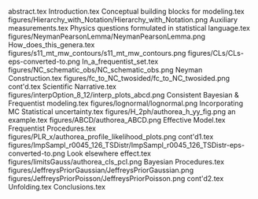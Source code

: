 abstract.tex
Introduction.tex
Conceptual building blocks for modeling.tex
figures/Hierarchy_with_Notation/Hierarchy_with_Notation.png
Auxiliary measurements.tex
Physics questions formulated in statistical language.tex
figures/NeymanPearsonLemma/NeymanPearsonLemma.png
How_does_this_genera.tex
figures/s11_mt_mw_contours/s11_mt_mw_contours.png
figures/CLs/CLs-eps-converted-to.png
In_a_frequentist_set.tex
figures/NC_schematic_obs/NC_schematic_obs.png
Neyman Construction.tex
figures/fc_to_NC_twosided/fc_to_NC_twosided.png
cont'd.tex
Scientific Narrative.tex
figures/interpOption_8_12/interp_plots_abcd.png
Consistent Bayesian & Frequentist modeling.tex
figures/lognormal/lognormal.png
Incorporating MC Statistical uncertainty.tex
figures/H_2ph/authorea_h_yy_fig.png
an example.tex
figures/ABCD/authorea_ABCD.png
Effective Model.tex
Frequentist Procedures.tex
figures/PLR_x/authorea_profile_likelihood_plots.png
cont'd1.tex
figures/ImpSampl_r0045_126_TSDistr/ImpSampl_r0045_126_TSDistr-eps-converted-to.png
Look elsewhere effect.tex
figures/limitsGauss/authorea_cls_pcl.png
Bayesian Procedures.tex
figures/JeffreysPriorGaussian/JeffreysPriorGaussian.png
figures/JeffreysPriorPoisson/JeffreysPriorPoisson.png
cont'd2.tex
Unfolding.tex
Conclusions.tex
